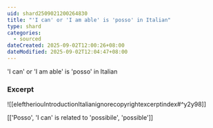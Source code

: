 ```yaml
---
uid: shard2509021200264830
title: "'I can' or 'I am able' is 'posso' in Italian"
type: shard
categories:
  - sourced
dateCreated: 2025-09-02T12:00:26+08:00
dateModified: 2025-09-02T12:04:47+08:00
---
```

'I can' or 'I am able' is 'posso' in Italian
### Excerpt
![[eleftheriouIntroductionItalianignorecopyrightexcerptindex#^y2y98]]

[['Posso', 'I can' is related to 'possibile', 'possible']]